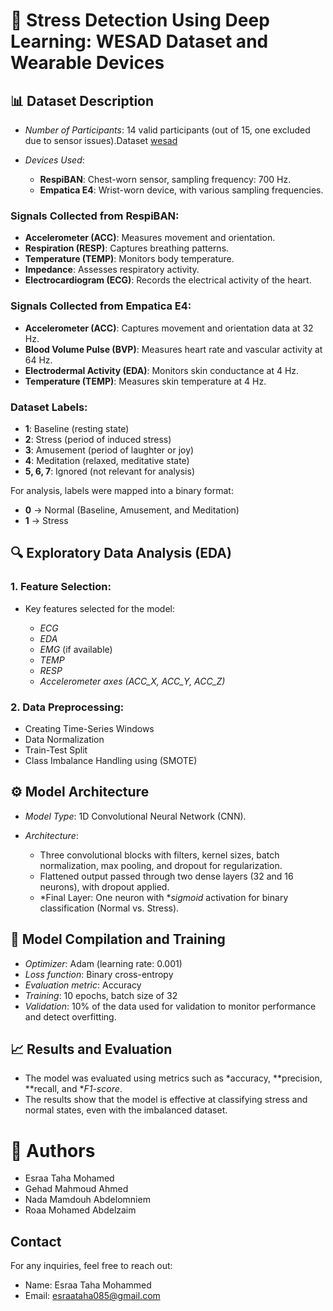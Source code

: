 
# 🧠 Stress Detection Using Deep Learning: WESAD Dataset and Wearable Devices

## 📊 Dataset Description

* *Number of Participants*: 14 valid participants (out of 15, one excluded due to sensor issues).Dataset [wesad](https://archive.ics.uci.edu/dataset/465/wesad+wearable+stress+and+affect+detection)

* *Devices Used*:

  * **RespiBAN**: Chest-worn sensor, sampling frequency: 700 Hz.
  * **Empatica E4**: Wrist-worn device, with various sampling frequencies.

### Signals Collected from RespiBAN:

* **Accelerometer (ACC)**: Measures movement and orientation.
* **Respiration (RESP)**: Captures breathing patterns.
* **Temperature (TEMP)**: Monitors body temperature.
* **Impedance**: Assesses respiratory activity.
* **Electrocardiogram (ECG)**: Records the electrical activity of the heart.

### Signals Collected from Empatica E4:

* **Accelerometer (ACC)**: Captures movement and orientation data at 32 Hz.
* **Blood Volume Pulse (BVP)**: Measures heart rate and vascular activity at 64 Hz.
* **Electrodermal Activity (EDA)**: Monitors skin conductance at 4 Hz.
* **Temperature (TEMP)**: Measures skin temperature at 4 Hz.

### Dataset Labels:

* **1**: Baseline (resting state)
* **2**: Stress (period of induced stress)
* **3**: Amusement (period of laughter or joy)
* **4**: Meditation (relaxed, meditative state)
* **5, 6, 7**: Ignored (not relevant for analysis)

For analysis, labels were mapped into a binary format:

* **0** → Normal (Baseline, Amusement, and Meditation)
* **1** → Stress

## 🔍 Exploratory Data Analysis (EDA)

### 1. Feature Selection:

* Key features selected for the model:

  * *ECG*
  * *EDA*
  * *EMG* (if available)
  * *TEMP*
  * *RESP*
  * *Accelerometer axes (ACC\_X, ACC\_Y, ACC\_Z)*

### 2. Data Preprocessing:

 - Creating Time-Series Windows
 - Data Normalization
 - Train-Test Split
 - Class Imbalance Handling using (SMOTE)

## ⚙ Model Architecture

* *Model Type*: 1D Convolutional Neural Network (CNN).
* *Architecture*:

  * Three convolutional blocks with filters, kernel sizes, batch normalization, max pooling, and dropout for regularization.
  * Flattened output passed through two dense layers (32 and 16 neurons), with dropout applied.
  * *Final Layer: One neuron with **sigmoid* activation for binary classification (Normal vs. Stress).

## 🚀 Model Compilation and Training

* *Optimizer*: Adam (learning rate: 0.001)
* *Loss function*: Binary cross-entropy
* *Evaluation metric*: Accuracy
* *Training*: 10 epochs, batch size of 32
* *Validation*: 10% of the data used for validation to monitor performance and detect overfitting.

## 📈 Results and Evaluation

* The model was evaluated using metrics such as *accuracy, **precision, **recall, and **F1-score*.
* The results show that the model is effective at classifying stress and normal states, even with the imbalanced dataset.

# 🧠 Authors 
* Esraa Taha Mohamed
* Gehad Mahmoud Ahmed
* Nada Mamdouh Abdelomniem
* Roaa Mohamed Abdelzaim 
## Contact

For any inquiries, feel free to reach out:
- Name: Esraa Taha Mohammed
- Email: esraataha085@gmail.com
